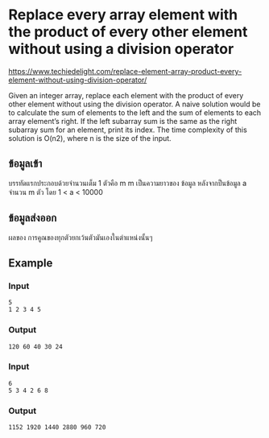 # Replace every array element with the product of every other element without using a division operator
https://www.techiedelight.com/replace-element-array-product-every-element-without-using-division-operator/

Given an integer array, replace each element with the product of every other element without using the division operator.
A naive solution would be to calculate the sum of elements to the left and the sum of elements to each array element’s right. If the left subarray sum is the same as the right subarray sum for an element, print its index. The time complexity of this solution is O(n2), where n is the size of the input.


## ข้อมูลเข้า
บรรทัดแรกประกอบด้วยจำนวนเต็ม 1 ตัวคือ m
m เป็นความยาวของ ข้อมูล
หลังจากป็นข้อมูล a จำนวน m ตัว  โดย  1 < a < 10000
  
## ข้อมูลส่งออก
ผลของ การคูณของทุกตัวยกเว้นตัวมันเองในตำแหน่งนั้นๆ
## Example
### Input
~~~
5
1 2 3 4 5
~~~
### Output
~~~
120 60 40 30 24
~~~

### Input
~~~
6
5 3 4 2 6 8
~~~
### Output
~~~
1152 1920 1440 2880 960 720
~~~
